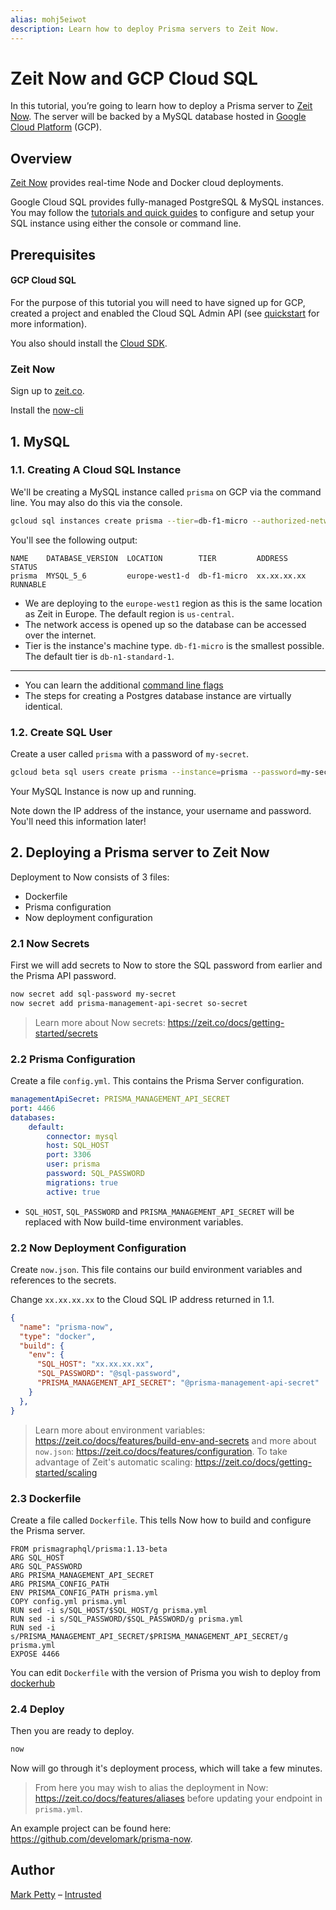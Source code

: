 ```yaml
---
alias: mohj5eiwot
description: Learn how to deploy Prisma servers to Zeit Now.
---
```


# Zeit Now and GCP Cloud SQL

In this tutorial, you’re going to learn how to deploy a Prisma server to [Zeit Now](https://zeit.co/now). The server will be backed by a MySQL database hosted in [Google Cloud Platform](https://cloud.google.com/gcp) (GCP).

## Overview

[Zeit Now](https://zeit.co/now) provides real-time Node and Docker cloud deployments.

Google Cloud SQL provides fully-managed PostgreSQL & MySQL instances. You may follow the [tutorials and quick guides](https://cloud.google.com/sql/docs/) to configure and setup your SQL instance using either the console or command line.

## Prerequisites

#### GCP Cloud SQL

For the purpose of this tutorial you will need to have signed up for GCP, created a project and enabled the Cloud SQL Admin API (see [quickstart](https://cloud.google.com/sql/docs/mysql/) for more information).

You also should install the [Cloud SDK](https://cloud.google.com/sdk/).

### Zeit Now

Sign up to [zeit.co](https://zeit.co).

Install the [now-cli](https://github.com/zeit/now-cli)

## 1. MySQL

### 1.1. Creating A Cloud SQL Instance

We'll be creating a MySQL instance called `prisma` on GCP via the command line. You may also do this via the console.

```bash
gcloud sql instances create prisma --tier=db-f1-micro --authorized-networks=0.0.0.0/0 --region=europe-west1
```

You'll see the following output:

```
NAME    DATABASE_VERSION  LOCATION        TIER         ADDRESS      STATUS
prisma  MYSQL_5_6         europe-west1-d  db-f1-micro  xx.xx.xx.xx  RUNNABLE
```

* We are deploying to the `europe-west1` region as this is the same location as Zeit in Europe. The default region is `us-central`.
* The network access is opened up so the database can be accessed over the internet.
* Tier is the instance's machine type. `db-f1-micro` is the smallest possible. The default tier is `db-n1-standard-1`.

---

* You can learn the additional [command line flags](https://cloud.google.com/sdk/gcloud/reference/beta/sql/instances/create)
* The steps for creating a Postgres database instance are virtually identical.

### 1.2. Create SQL User

Create a user called `prisma` with a password of `my-secret`.

```bash
gcloud beta sql users create prisma --instance=prisma --password=my-secret
```

Your MySQL Instance is now up and running.

Note down the IP address of the instance, your username and password. You'll need this information later!

## 2. Deploying a Prisma server to Zeit Now

Deployment to Now consists of 3 files:

- Dockerfile
- Prisma configuration
- Now deployment configuration

### 2.1 Now Secrets

First we will add secrets to Now to store the SQL password from earlier and the Prisma API password.

```bash
now secret add sql-password my-secret
now secret add prisma-management-api-secret so-secret
```

> Learn more about Now secrets: https://zeit.co/docs/getting-started/secrets

### 2.2 Prisma Configuration

Create a file `config.yml`. This contains the Prisma Server configuration.

```yml
managementApiSecret: PRISMA_MANAGEMENT_API_SECRET
port: 4466
databases:
    default:
        connector: mysql
        host: SQL_HOST
        port: 3306
        user: prisma
        password: SQL_PASSWORD
        migrations: true
        active: true
```

* `SQL_HOST`, `SQL_PASSWORD` and `PRISMA_MANAGEMENT_API_SECRET` will be replaced with Now build-time environment variables.

### 2.2 Now Deployment Configuration

Create `now.json`. This file contains our build environment variables and references to the secrets.

Change `xx.xx.xx.xx` to the Cloud SQL IP address returned in 1.1.

```json
{
  "name": "prisma-now",
  "type": "docker",
  "build": {
    "env": {
      "SQL_HOST": "xx.xx.xx.xx",
      "SQL_PASSWORD": "@sql-password",
      "PRISMA_MANAGEMENT_API_SECRET": "@prisma-management-api-secret"
    }
  },
}
```

> Learn more about environment variables: https://zeit.co/docs/features/build-env-and-secrets and more about `now.json`: https://zeit.co/docs/features/configuration.
> To take advantage of Zeit's automatic scaling: https://zeit.co/docs/getting-started/scaling

### 2.3 Dockerfile

Create a file called `Dockerfile`. This tells Now how to build and configure the Prisma server.

```file
FROM prismagraphql/prisma:1.13-beta
ARG SQL_HOST
ARG SQL_PASSWORD
ARG PRISMA_MANAGEMENT_API_SECRET
ARG PRISMA_CONFIG_PATH
ENV PRISMA_CONFIG_PATH prisma.yml
COPY config.yml prisma.yml
RUN sed -i s/SQL_HOST/$SQL_HOST/g prisma.yml
RUN sed -i s/SQL_PASSWORD/$SQL_PASSWORD/g prisma.yml
RUN sed -i s/PRISMA_MANAGEMENT_API_SECRET/$PRISMA_MANAGEMENT_API_SECRET/g prisma.yml
EXPOSE 4466
```

You can edit `Dockerfile` with the version of Prisma you wish to deploy from [dockerhub](https://hub.docker.com/r/prismagraphql/prisma/tags/)

### 2.4 Deploy

Then you are ready to deploy.

```bash
now
```

Now will go through it's deployment process, which will take a few minutes.

> From here you may wish to alias the deployment in Now: https://zeit.co/docs/features/aliases before updating your endpoint in `prisma.yml`.

An example project can be found here: https://github.com/develomark/prisma-now.

## Author

[Mark Petty](https://github.com/develomark) – [Intrusted](https://intrusted.co.uk)
